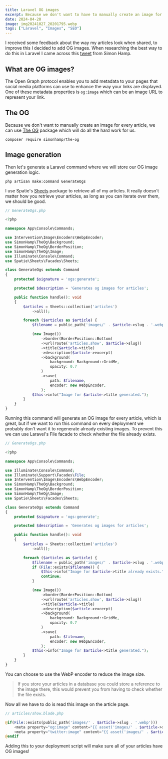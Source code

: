```yaml
---
title: Laravel OG images
excerpt: Because we don't want to have to manually create an image for every article, we can use The OG package which will do all the hard work for us.
date: 2024-04-20
image: img20241027_20201795.webp
tags: ["Laravel", "Images", "SEO"]
---
```


I received some feedback about the way my articles look when shared, to improve this I decided to add OG images.
When researching the best way to do this in Laravel I came across this [tweet](https://twitter.com/simonhamp/status/1776998335519318360) from Simon Hamp.

## What are OG images?

The Open Graph protocol enables you to add metadata to your pages that social media platforms can use to enhance the way your links are displayed.
One of these metadata properties is `og:image` which can be an image URL to represent your link.

## The OG

Because we don't want to manually create an image for every article, 
we can use [The OG](https://github.com/simonhamp/the-og) package which will do all the hard work for us.

```shell
composer require simonhamp/the-og
```

## Image generation

Then let's generate a Laravel command where we will store our OG image generation logic.

```shell
php artisan make:command GenerateOgs
```
I use Spatie's [Sheets](https://github.com/spatie/sheets) package to retrieve all of my articles.
It really doesn't matter how you retrieve your articles, as long as you can iterate over them, we should be good.

```php
// GenerateOgs.php

<?php

namespace App\Console\Commands;

use Intervention\Image\Encoders\WebpEncoder;
use SimonHamp\TheOg\Background;
use SimonHamp\TheOg\BorderPosition;
use SimonHamp\TheOg\Image;
use Illuminate\Console\Command;
use Spatie\Sheets\Facades\Sheets;

class GenerateOgs extends Command
{
    protected $signature = 'ogs:generate';

    protected $description = 'Generates og images for articles';

    public function handle(): void
    {
        $articles = Sheets::collection('articles')
            ->all();

        foreach ($articles as $article) {
            $filename = public_path('images/' . $article->slug . '.webp');

            (new Image())
                ->border(BorderPosition::Bottom)
                ->url(route('articles.show', $article->slug))
                ->title($article->title)
                ->description($article->excerpt)
                ->background(
                    background: Background::GridMe,
                    opacity: 0.7
                )
                ->save(
                    path: $filename,
                    encoder: new WebpEncoder,
                );
            $this->info("Image for $article->title generated.");
        }
    }
}
```

Running this command will generate an OG image for every article, which is great, 
but if we want to run this command on every deployment we probably don't want it to regenerate already existing images.
To prevent this we can use Laravel's File facade to check whether the file already exists.

```php
// GenerateOgs.php

<?php

namespace App\Console\Commands;

use Illuminate\Console\Command;
use Illuminate\Support\Facades\File;
use Intervention\Image\Encoders\WebpEncoder;
use SimonHamp\TheOg\Background;
use SimonHamp\TheOg\BorderPosition;
use SimonHamp\TheOg\Image;
use Spatie\Sheets\Facades\Sheets;

class GenerateOgs extends Command
{
    protected $signature = 'ogs:generate';

    protected $description = 'Generates og images for articles';

    public function handle(): void
    {
        $articles = Sheets::collection('articles')
            ->all();

        foreach ($articles as $article) {
            $filename = public_path('images/' . $article->slug . '.webp');
            if (File::exists($filename)) {
                $this->info("Image for $article->title already exists.");
                continue;
            }

            (new Image())
                ->border(BorderPosition::Bottom)
                ->url(route('articles.show', $article->slug))
                ->title($article->title)
                ->description($article->excerpt)
                ->background(
                    background: Background::GridMe,
                    opacity: 0.7
                )
                ->save(
                    path: $filename,
                    encoder: new WebpEncoder,
                );
            $this->info("Image for $article->title generated.");
        }
    }
}
```

You can choose to use the WebP encoder to reduce the image size.

> If you store your articles in a database you could store a reference to the image there, 
> this would prevent you from having to check whether the file exists.

Now all we have to do is read this image on the article page.

```php
// articles/show.blade.php

@if(File::exists(public_path('images/' . $article->slug . '.webp')))
    <meta property="og:image" content="{{ asset('images/' . $article->slug . '.webp') }}" />
    <meta property="twitter:image" content="{{ asset('images/' . $article->slug . '.webp') }}" />
@endif
```

Adding this to your deployment script will make sure all of your articles have OG images!

